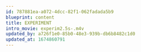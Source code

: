 ```yaml
---
id: 787881ea-a072-4dcc-82f1-062fadada5b9
blueprint: content
title: EXPERIMENT
intro_movie: experim2.5s-.m4v
updated_by: a726f1e0-85b0-48e3-939b-db6b8482c1d0
updated_at: 1674860791
---
```

